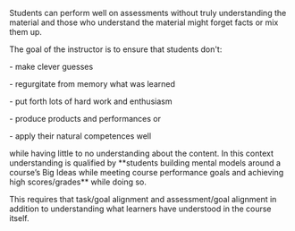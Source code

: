 <p><span style=font-weight: 400;>Students can perform well on assessments without truly understanding the material and those who understand the material might forget facts or mix them up.</span></p>

<p><span style=font-weight: 400;>The goal of the instructor is to ensure that students don't:</span></p>  <p><span style=font-weight: 400;>- make clever guesses</span></p>  <p><span style=font-weight: 400;>- regurgitate from memory what was learned</span></p>  <p><span style=font-weight: 400;>- put forth lots of hard work and enthusiasm</span></p>  <p><span style=font-weight: 400;>- produce products and performances or </span></p>  <p><span style=font-weight: 400;>- apply their natural competences well</span></p>

<p><span style=font-weight: 400;>while having little to no understanding about the content. In this context understanding is qualified by </span>**students building mental models around a course’s Big Ideas while meeting course performance goals and achieving high scores/grades**<span style=font-weight: 400;> while doing so.</span></p>

<p><span style=font-weight: 400;>This requires that task/goal alignment and assessment/goal alignment in addition to understanding what learners have understood in the course itself.</span></p>